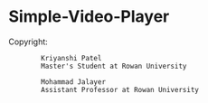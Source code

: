 # Simple-Video-Player

Copyright:

            Kriyanshi Patel
            Master's Student at Rowan University
            
            Mohammad Jalayer
            Assistant Professor at Rowan University

